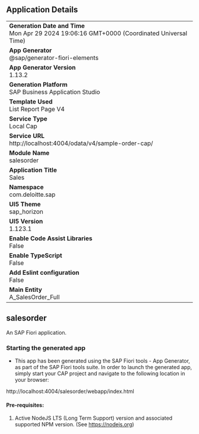 ## Application Details
|               |
| ------------- |
|**Generation Date and Time**<br>Mon Apr 29 2024 19:06:16 GMT+0000 (Coordinated Universal Time)|
|**App Generator**<br>@sap/generator-fiori-elements|
|**App Generator Version**<br>1.13.2|
|**Generation Platform**<br>SAP Business Application Studio|
|**Template Used**<br>List Report Page V4|
|**Service Type**<br>Local Cap|
|**Service URL**<br>http://localhost:4004/odata/v4/sample-order-cap/
|**Module Name**<br>salesorder|
|**Application Title**<br>Sales|
|**Namespace**<br>com.deloitte.sap|
|**UI5 Theme**<br>sap_horizon|
|**UI5 Version**<br>1.123.1|
|**Enable Code Assist Libraries**<br>False|
|**Enable TypeScript**<br>False|
|**Add Eslint configuration**<br>False|
|**Main Entity**<br>A_SalesOrder_Full|

## salesorder

An SAP Fiori application.

### Starting the generated app

-   This app has been generated using the SAP Fiori tools - App Generator, as part of the SAP Fiori tools suite.  In order to launch the generated app, simply start your CAP project and navigate to the following location in your browser:

http://localhost:4004/salesorder/webapp/index.html

#### Pre-requisites:

1. Active NodeJS LTS (Long Term Support) version and associated supported NPM version.  (See https://nodejs.org)



